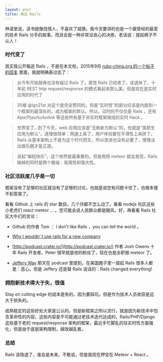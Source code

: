 ```yaml
---
layout: post
title: 再见 Rails
---
```


林语堂说，读书就像找情人，不喜欢了就换。我今天要讲的也是一个跟曾经的最爱的技术 Rails 分手的故事，而且会是一种非常没良心的决绝，老话说：提起裤子不认人！

### 时代变了

其实我公开叛逃 Rails ，不是在本文啦，2015年9月 [ruby-china.org 的一个帖子的回复](https://ruby-china.org/topics/27500) 里面，我就明确表过态了：

>从今年开始就再也没有碰过 Rails 了，感觉 Rails 已经老了，该退休了。十年前 REST http request/response 的模式看起来那么美，但是现在是实时应用的时代了

>35楼 @lgn21st 对这个是完全赞同的，但是“实时性”的部分应该是内嵌到一个框架的最深处的，成为框架的默认。所以，过时的不仅仅是 Rails ，还有 Ajax/Pjax/turbolink 等这些所有基于非实时框架做成的实时 Hack 。

>世界变了...到了今天，web 应用应该是”无刷新为默认“的，也就是”类原生应用为默认“，道理很简单：网速上来了，用户体验要在平滑性上来拼了。Rails 从基本架构上不是为这个时代而生，所以改进也没有必要了，慢慢淡出娱乐圈才是正道。

>说起”编程快乐“，这个依然是最重要的。但是用用 meteor 就会发现，Rails 输掉的同时是两个极端：易用性和强大性。


### 社区活跃度几乎是一切

框架没有了足够的社区就没有了足够的讨论，也就是说您有问题卡住了，也根本搜不到答案了。

看看 Github 上 rails 的  star 数目，几个月都不怎么动了。看看 nodejs 社区这些小老虎们  react meteor ... 。您可能会说人民群众都是跟风，好，再看看 Rails 社区大牛们的言论：

- Github 的作者 Tom ： I don't like  Rails ，you can tell the world 。

- [ Why I wouldn’ t use rails for a new company](https://ruby-china.org/topics/27500)

- [http://podcast.crater.io/](http://podcast.crater.io/) 作者 Josh Owens  十年 Rails 开发者，Peter 很早就是他的粉丝了，现在也是全职做 meteor 了。

- [Jeffery Way](http://laracasts.com) 那天在 podcast 里提到，在美国圈子里一提起 Rails 很多人都是：恶心。但是 Jeffery 还是替 Rails 说话的：Rails changed everything! 

### 拥抱新技术得大于失，很值

Stay on cutting edge 的成本是有的，因为要踩坑。但是作为技术人员收获是远大于损失的。

成熟稳定的这些好处大家是公认的。但是新框架之所以流行，就是因为新技术中包含革命性的内容，这些内容是不可能通过老技术迭代达成的。Rails/PHP/Django 这些基于老的 request/response 架构的框架，最近手忙脚乱的往实时性方面强化，但是由于底层架构限制，越改越乱套。

### 总结

Rails 该隐退了，谁会是未来，不敢说，但是我现在押宝在 Meteor + React 。
